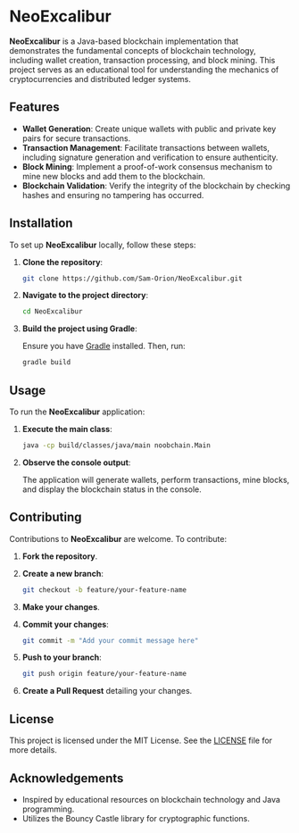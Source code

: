# NeoExcalibur

**NeoExcalibur** is a Java-based blockchain implementation that demonstrates the fundamental concepts of blockchain technology, including wallet creation, transaction processing, and block mining. This project serves as an educational tool for understanding the mechanics of cryptocurrencies and distributed ledger systems.

## Features

- **Wallet Generation**: Create unique wallets with public and private key pairs for secure transactions.
- **Transaction Management**: Facilitate transactions between wallets, including signature generation and verification to ensure authenticity.
- **Block Mining**: Implement a proof-of-work consensus mechanism to mine new blocks and add them to the blockchain.
- **Blockchain Validation**: Verify the integrity of the blockchain by checking hashes and ensuring no tampering has occurred.

## Installation

To set up **NeoExcalibur** locally, follow these steps:

1. **Clone the repository**:

   ```bash
   git clone https://github.com/Sam-Orion/NeoExcalibur.git
   ```

2. **Navigate to the project directory**:

   ```bash
   cd NeoExcalibur
   ```

3. **Build the project using Gradle**:

   Ensure you have [Gradle](https://gradle.org/install/) installed. Then, run:

   ```bash
   gradle build
   ```

## Usage

To run the **NeoExcalibur** application:

1. **Execute the main class**:

   ```bash
   java -cp build/classes/java/main noobchain.Main
   ```

2. **Observe the console output**:

   The application will generate wallets, perform transactions, mine blocks, and display the blockchain status in the console.

## Contributing

Contributions to **NeoExcalibur** are welcome. To contribute:

1. **Fork the repository**.
2. **Create a new branch**:

   ```bash
   git checkout -b feature/your-feature-name
   ```

3. **Make your changes**.
4. **Commit your changes**:

   ```bash
   git commit -m "Add your commit message here"
   ```

5. **Push to your branch**:

   ```bash
   git push origin feature/your-feature-name
   ```

6. **Create a Pull Request** detailing your changes.

## License

This project is licensed under the MIT License. See the [LICENSE](https://github.com/Sam-Orion/NeoExcalibur/blob/main/LICENSE) file for more details.

## Acknowledgements

- Inspired by educational resources on blockchain technology and Java programming.
- Utilizes the Bouncy Castle library for cryptographic functions.
